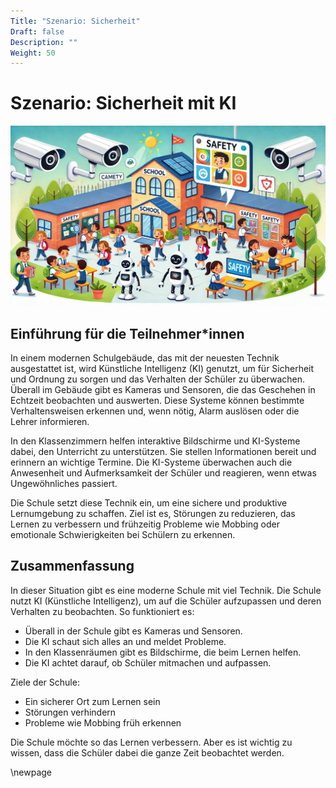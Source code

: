 ```yaml
---
Title: "Szenario: Sicherheit"
Draft: false
Description: ""
Weight: 50
---
```


# Szenario: Sicherheit mit KI


![Szenario Lernassistenz](Szenario-Sicherheit.jpeg)


## Einführung für die Teilnehmer\*innen

In einem modernen Schulgebäude, das mit der neuesten Technik ausgestattet ist, wird Künstliche Intelligenz (KI) genutzt, um für Sicherheit und Ordnung zu sorgen und das Verhalten der Schüler zu überwachen. Überall im Gebäude gibt es Kameras und Sensoren, die das Geschehen in Echtzeit beobachten und auswerten. Diese Systeme können bestimmte Verhaltensweisen erkennen und, wenn nötig, Alarm auslösen oder die Lehrer informieren.

In den Klassenzimmern helfen interaktive Bildschirme und KI-Systeme dabei, den Unterricht zu unterstützen. Sie stellen Informationen bereit und erinnern an wichtige Termine. Die KI-Systeme überwachen auch die Anwesenheit und Aufmerksamkeit der Schüler und reagieren, wenn etwas Ungewöhnliches passiert.

Die Schule setzt diese Technik ein, um eine sichere und produktive Lernumgebung zu schaffen. Ziel ist es, Störungen zu reduzieren, das Lernen zu verbessern und frühzeitig Probleme wie Mobbing oder emotionale Schwierigkeiten bei Schülern zu erkennen.

## Zusammenfassung

In dieser Situation gibt es eine moderne Schule mit viel Technik. Die Schule nutzt KI (Künstliche Intelligenz), um auf die Schüler aufzupassen und deren Verhalten zu beobachten.
So funktioniert es:

- Überall in der Schule gibt es Kameras und Sensoren.
- Die KI schaut sich alles an und meldet Probleme.
- In den Klassenräumen gibt es Bildschirme, die beim Lernen helfen.
- Die KI achtet darauf, ob Schüler mitmachen und aufpassen.

Ziele der Schule:

- Ein sicherer Ort zum Lernen sein
- Störungen verhindern
- Probleme wie Mobbing früh erkennen

Die Schule möchte so das Lernen verbessern. Aber es ist wichtig zu wissen, dass die Schüler dabei die ganze Zeit beobachtet werden.


\newpage
